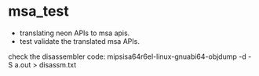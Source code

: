 # msa_test
- translating neon APIs to msa apis.
- test validate the translated msa APIs.

check the disassembler code:
mipsisa64r6el-linux-gnuabi64-objdump -d -S a.out > disassm.txt
